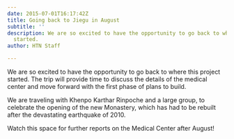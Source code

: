 ```yaml
---
date: 2015-07-01T16:17:42Z
title: Going back to Jiegu in August
subtitle: ''
description: We are so excited to have the opportunity to go back to where this project
  started.
author: HTN Staff

---
```

We are so excited to have the opportunity to go back to where this project started. The trip will provide time to discuss the details of the medical center and move forward with the first phase of plans to build.

We are traveling with Khenpo Karthar Rinpoche and a large group, to celebrate the opening of the new Monastery, which has had to be rebuilt after the devastating earthquake of 2010.

Watch this space for further reports on the Medical Center after August!